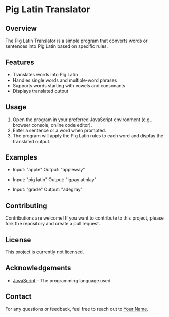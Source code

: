 # Pig Latin Translator

## Overview
The Pig Latin Translator is a simple program that converts words or sentences into Pig Latin based on specific rules.

## Features
- Translates words into Pig Latin
- Handles single words and multiple-word phrases
- Supports words starting with vowels and consonants
- Displays translated output

## Usage
1. Open the program in your preferred JavaScript environment (e.g., browser console, online code editor).
2. Enter a sentence or a word when prompted.
3. The program will apply the Pig Latin rules to each word and display the translated output.

## Examples
- Input: "apple"
  Output: "appleway"

- Input: "pig latin"
  Output: "igpay atinlay"

- Input: "grade"
  Output: "adegray"

## Contributing
Contributions are welcome! If you want to contribute to this project, please fork the repository and create a pull request.

## License
This project is currently not licensed.

## Acknowledgements
- [JavaScript](https://developer.mozilla.org/en-US/docs/Web/JavaScript) - The programming language used

## Contact
For any questions or feedback, feel free to reach out to [Your Name](mailto:your.email@example.com).
